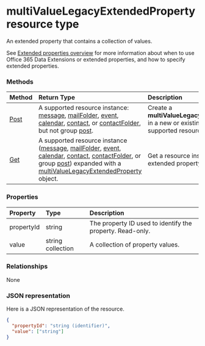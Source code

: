 # multiValueLegacyExtendedProperty resource type

An extended property that contains a collection of values.

See [Extended properties overview](../resources/extended-properties-overview.md) for more information about when to use 
Office 365 Data Extensions or extended properties, and how to specify extended properties.

### Methods

| Method		   | Return Type	|Description|
|:---------------|:--------|:----------|
|[Post](../api/multivaluelegacyextendedproperty_post_multivalueextendedproperties.md) | A supported resource instance: [message](../resources/message.md), [mailFolder](../resources/mailfolder.md), [event](../resources/event.md), [calendar](../resources/calendar.md), [contact](../resources/contact.md), or [contactFolder](../resources/contactfolder.md), but not group [post](../resources/post.md). | Create a **multiValueLegacyExtendedProperty** in a new or existing instance of a supported resource. |
|[Get](../api/multivaluelegacyextendedproperty_get.md) |A supported resource instance ([message](../resources/message.md), [mailFolder](../resources/mailfolder.md), [event](../resources/event.md), [calendar](../resources/calendar.md), [contact](../resources/contact.md), [contactFolder](../resources/contactfolder.md), or group [post](../resources/post.md)) expanded with a [multiValueLegacyExtendedProperty](multivaluelegacyextendedproperty.md) object. |Get a resource instance with an extended property using `$expand`.|

### Properties
| Property	   | Type	|Description|
|:---------------|:--------|:----------|
|propertyId|string|The property ID used to identify the property. Read-only.|
|value|string collection|A collection of property values.|

### Relationships
None


### JSON representation

Here is a JSON representation of the resource.

<!-- {
  "blockType": "resource",
  "optionalProperties": [

  ],
  "@odata.type": "microsoft.graph.multivaluelegacyextendedproperty"
}-->

```json
{
  "propertyId": "string (identifier)",
  "value": ["string"]
}

```

<!-- uuid: 8fcb5dbc-d5aa-4681-8e31-b001d5168d79
2015-10-25 14:57:30 UTC -->
<!-- {
  "type": "#page.annotation",
  "description": "multiValueLegacyExtendedProperty resource",
  "keywords": "",
  "section": "documentation",
  "tocPath": ""
}-->